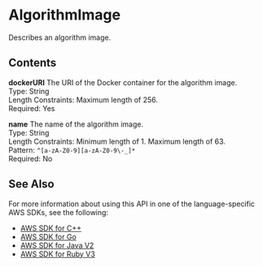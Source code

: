 # AlgorithmImage<a name="API_AlgorithmImage"></a>

Describes an algorithm image\.

## Contents<a name="API_AlgorithmImage_Contents"></a>

 **dockerURI**   <a name="personalize-Type-AlgorithmImage-dockerURI"></a>
The URI of the Docker container for the algorithm image\.  
Type: String  
Length Constraints: Maximum length of 256\.  
Required: Yes

 **name**   <a name="personalize-Type-AlgorithmImage-name"></a>
The name of the algorithm image\.  
Type: String  
Length Constraints: Minimum length of 1\. Maximum length of 63\.  
Pattern: `^[a-zA-Z0-9][a-zA-Z0-9\-_]*`   
Required: No

## See Also<a name="API_AlgorithmImage_SeeAlso"></a>

For more information about using this API in one of the language\-specific AWS SDKs, see the following:
+  [AWS SDK for C\+\+](https://docs.aws.amazon.com/goto/SdkForCpp/personalize-2018-05-22/AlgorithmImage) 
+  [AWS SDK for Go](https://docs.aws.amazon.com/goto/SdkForGoV1/personalize-2018-05-22/AlgorithmImage) 
+  [AWS SDK for Java V2](https://docs.aws.amazon.com/goto/SdkForJavaV2/personalize-2018-05-22/AlgorithmImage) 
+  [AWS SDK for Ruby V3](https://docs.aws.amazon.com/goto/SdkForRubyV3/personalize-2018-05-22/AlgorithmImage) 